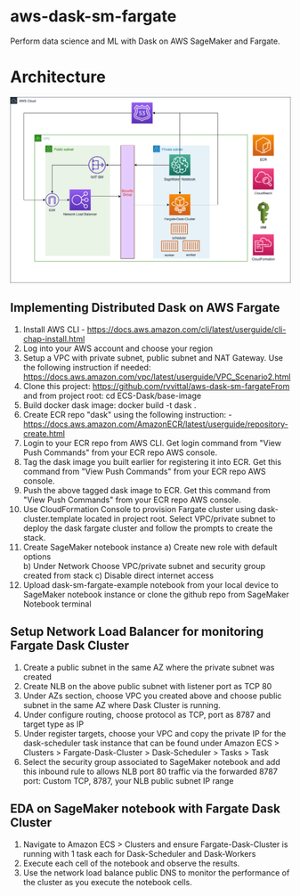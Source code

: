 # aws-dask-sm-fargate
Perform data science and ML with Dask on AWS SageMaker and Fargate.

# Architecture

![aws-dask-fargate-arch](./solution-arch.png)


## Implementing Distributed Dask on AWS Fargate

1)  Install AWS CLI - https://docs.aws.amazon.com/cli/latest/userguide/cli-chap-install.html
2)	Log into your AWS account and choose your region
3)	Setup a VPC with private subnet, public subnet and NAT Gateway. Use the following instruction if needed: https://docs.aws.amazon.com/vpc/latest/userguide/VPC_Scenario2.html 
4)  Clone this project: https://github.com/rvvittal/aws-dask-sm-fargateFrom and from project root: cd ECS-Dask/base-image
5)	Build docker dask image: docker build -t dask .
6)	Create ECR repo "dask" using the following instruction: - https://docs.aws.amazon.com/AmazonECR/latest/userguide/repository-create.html
7)	Login to your ECR repo from AWS CLI. Get login command from "View Push Commands" from your ECR repo AWS console.
8)	Tag the dask image you built earlier for registering it into ECR.  Get this command from "View Push Commands" from your ECR repo AWS console. 
9)	Push the above tagged dask image to ECR. Get this command from "View Push Commands" from your ECR repo AWS console. 
10)	Use CloudFormation Console to provision Fargate cluster using dask-cluster.template located in project root.  Select VPC/private subnet to deploy the dask fargate cluster and follow the prompts to create the stack.
11)	 Create SageMaker notebook instance
a)	Create new role with default options  
b)	Under Network Choose VPC/private subnet and security group created from stack
c)	Disable direct internet access
12)	 Upload dask-sm-fargate-example notebook from your local device to SageMaker notebook instance or clone the github repo from SageMaker Notebook terminal


## Setup Network Load Balancer for monitoring Fargate Dask Cluster

1.	Create a public subnet in the same AZ where the private subnet was created
2.	Create NLB on the above public subnet with listener port as TCP 80
3.	Under AZs section, choose VPC you created above and choose public subnet in the same AZ where Dask Cluster is running.
4.	Under configure routing, choose protocol as TCP, port as 8787 and target type as IP
5.	Under register targets, choose your VPC and copy the private IP for the dask-scheduler task instance that can be found under Amazon ECS > Clusters > Fargate-Dask-Cluster > Dask-Scheduler > Tasks > Task 
6.	Select the security group associated to SageMaker notebook and add this inbound rule to allows NLB port 80 traffic via the forwarded 8787 port:  Custom TCP, 8787, your NLB public subnet IP range





## EDA on SageMaker notebook with Fargate Dask Cluster

1.  Navigate to Amazon ECS > Clusters and ensure Fargate-Dask-Cluster is running with 1 task each for Dask-Scheduler and Dask-Workers
2.  Execute each cell of the notebook and observe the results. 
3.  Use the network load balance public DNS to monitor the performance of the cluster as you execute the notebook cells.

